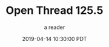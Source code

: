 ---
layout: podcast
title: "Open Thread 125.5"
author: a reader
description: https://slatestarcodex.com/2019/04/14/open-thread-125-5/
date: 2019-04-14 10:30:00 PDT
length: 59230
duration: 15
guid: open-thread-125-5
---